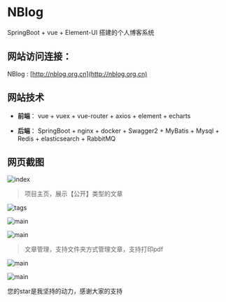 # NBlog
SpringBoot + vue + Element-UI 搭建的个人博客系统

## 网站访问连接：
NBlog : [http://nblog.org.cn](http://nblog.org.cn)

## 网站技术

- **前端**： vue + vuex + vue-router + axios + element + echarts

- **后端**： SpringBoot + nginx + docker  + Swagger2 + MyBatis + Mysql + Redis + elasticsearch + RabbitMQ 

## 网页截图

![index](http://nblog.org.cn/images/readme/01.png)

>项目主页，展示【公开】类型的文章

![tags](http://nblog.org.cn/images/readme/02.png)

![main](http://nblog.org.cn/images/readme/03.png)

![main](http://nblog.org.cn/images/readme/04.png)

>文章管理，支持文件夹方式管理文章，支持打印pdf

![main](http://nblog.org.cn/images/readme/05.png)

![main](http://nblog.org.cn/images/readme/06.png)


您的star是我坚持的动力，感谢大家的支持
